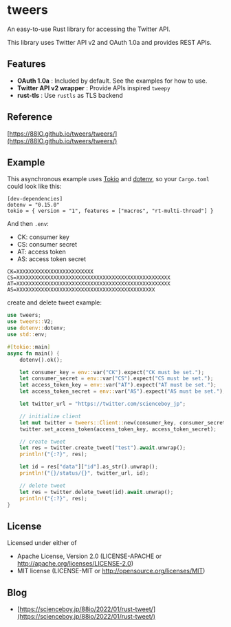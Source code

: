 # tweers
An easy-to-use Rust library for accessing the Twitter API.

This library uses Twitter API v2 and OAuth 1.0a and provides REST APIs.

## Features
- **OAuth 1.0a** : Included by default. See the examples for how to use.
- **Twitter API v2 wrapper** : Provide APIs inspired `tweepy`
- **rust-tls** : Use `rustls` as TLS backend

## Reference
[https://88IO.github.io/tweers/tweers/](https://88IO.github.io/tweers/tweers/)

## Example
This asynchronous example uses [Tokio](https://tokio.rs/) and [dotenv](https://crates.io/crates/dotenv), 
so your `Cargo.toml` could look like this:

```
[dev-dependencies]
dotenv = "0.15.0"
tokio = { version = "1", features = ["macros", "rt-multi-thread"] }
```

And then `.env`:

- CK: consumer key
- CS: consumer secret
- AT: access token
- AS: access token secret

```
CK=XXXXXXXXXXXXXXXXXXXXXXXXX
CS=XXXXXXXXXXXXXXXXXXXXXXXXXXXXXXXXXXXXXXXXXXXXXXXXXX
AT=XXXXXXXXXXXXXXXXXXXXXXXXXXXXXXXXXXXXXXXXXXXXXXXXXX
AS=XXXXXXXXXXXXXXXXXXXXXXXXXXXXXXXXXXXXXXXXXXXXX
```

create and delete tweet example:

```rust
use tweers;
use tweers::V2;
use dotenv::dotenv;
use std::env;

#[tokio::main]
async fn main() {
    dotenv().ok();

    let consumer_key = env::var("CK").expect("CK must be set.");
    let consumer_secret = env::var("CS").expect("CS must be set.");
    let access_token_key = env::var("AT").expect("AT must be set.");
    let access_token_secret = env::var("AS").expect("AS must be set.");

    let twitter_url = "https://twitter.com/scienceboy_jp";

    // initialize client
    let mut twitter = tweers::Client::new(consumer_key, consumer_secret);
    twitter.set_access_token(access_token_key, access_token_secret);

    // create tweet
    let res = twitter.create_tweet("test").await.unwrap();
    println!("{:?}", res);

    let id = res["data"]["id"].as_str().unwrap();
    println!("{}/status/{}", twitter_url, id);

    // delete tweet
    let res = twitter.delete_tweet(id).await.unwrap();
    println!("{:?}", res);
}
```

## License
Licensed under either of

- Apache License, Version 2.0 (LICENSE-APACHE or http://apache.org/licenses/LICENSE-2.0)
- MIT license (LICENSE-MIT or http://opensource.org/licenses/MIT)

## Blog
- [https://scienceboy.jp/88io/2022/01/rust-tweet/](https://scienceboy.jp/88io/2022/01/rust-tweet/)
